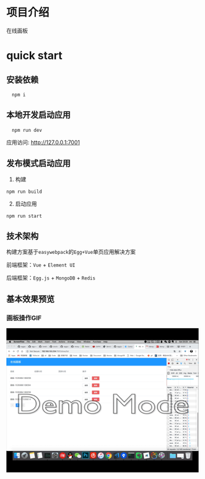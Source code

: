 # 项目介绍

在线画板

# quick start

## 安装依赖

```shell
  npm i
```

## 本地开发启动应用

```shell
  npm run dev
```

应用访问: http://127.0.0.1:7001

## 发布模式启动应用

1. 构建
```shell
npm run build
```

2. 启动应用

```shell
npm run start
```

## 技术架构

构建方案基于```easywebpack```的```Egg+Vue```单页应用解决方案

前端框架：```Vue``` + ```Element UI```

后端框架：```Egg.js``` + ```MongoDB``` + ```Redis```

## 基本效果预览

### 画板操作GIF
![](./docs/images/draw-operate.gif)

